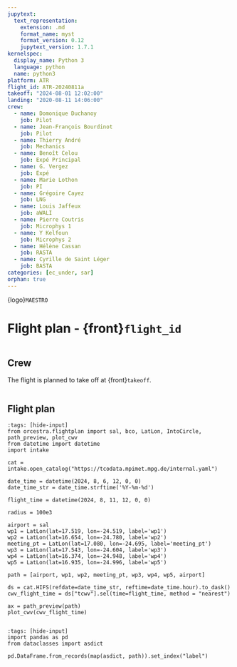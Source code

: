 ```yaml
---
jupytext:
  text_representation:
    extension: .md
    format_name: myst
    format_version: 0.12
    jupytext_version: 1.7.1
kernelspec:
  display_name: Python 3
  language: python
  name: python3
platform: ATR
flight_id: ATR-20240811a
takeoff: "2024-08-01 12:02:00"
landing: "2020-08-11 14:06:00"
crew:
  - name: Domonique Duchanoy
    job: Pilot
  - name: Jean-François Bourdinot
    job: Pilot
  - name: Thierry André
    job: Mechanics
  - name: Benoît Celou
    job: Expé Principal
  - name: G. Vergez 
    job: Expé 
  - name: Marie Lothon 
    job: PI
  - name: Grégoire Cayez
    job: LNG
  - name: Louis Jaffeux
    job: aWALI
  - name: Pierre Coutris
    job: Microphys 1
  - name: Y Kelfoun
    job: Microphys 2
  - name: Hélène Cassan
    job: RASTA
  - name: Cyrille de Saint Léger
    job: BASTA
categories: [ec_under, sar]
orphan: true
---
```


{logo}`MAESTRO`

# Flight plan - {front}`flight_id`

```{badges}
```

## Crew

The flight is planned to take off at {front}`takeoff`.

```{crew}
```

## Flight plan

```{code-cell} python3
:tags: [hide-input]
from orcestra.flightplan import sal, bco, LatLon, IntoCircle, path_preview, plot_cwv
from datetime import datetime
import intake

cat = intake.open_catalog("https://tcodata.mpimet.mpg.de/internal.yaml")

date_time = datetime(2024, 8, 6, 12, 0, 0)
date_time_str = date_time.strftime('%Y-%m-%d')

flight_time = datetime(2024, 8, 11, 12, 0, 0)

radius = 100e3

airport = sal
wp1 = LatLon(lat=17.519, lon=-24.519, label='wp1')
wp2 = LatLon(lat=16.654, lon=-24.780, label='wp2')
meeting_pt = LatLon(lat=17.080, lon=-24.695, label='meeting_pt')
wp3 = LatLon(lat=17.543, lon=-24.604, label='wp3')
wp4 = LatLon(lat=16.374, lon=-24.948, label='wp4')
wp5 = LatLon(lat=16.935, lon=-24.996, label='wp5')

path = [airport, wp1, wp2, meeting_pt, wp3, wp4, wp5, airport]

ds = cat.HIFS(refdate=date_time_str, reftime=date_time.hour).to_dask()
cwv_flight_time = ds["tcwv"].sel(time=flight_time, method = "nearest")

ax = path_preview(path)
plot_cwv(cwv_flight_time)


```

```{code-cell} python3
:tags: [hide-input]
import pandas as pd
from dataclasses import asdict

pd.DataFrame.from_records(map(asdict, path)).set_index("label")
```
